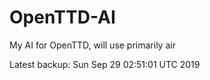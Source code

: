 # OpenTTD-AI
My AI for OpenTTD, will use primarily air

Latest backup: Sun Sep 29 02:51:01 UTC 2019
